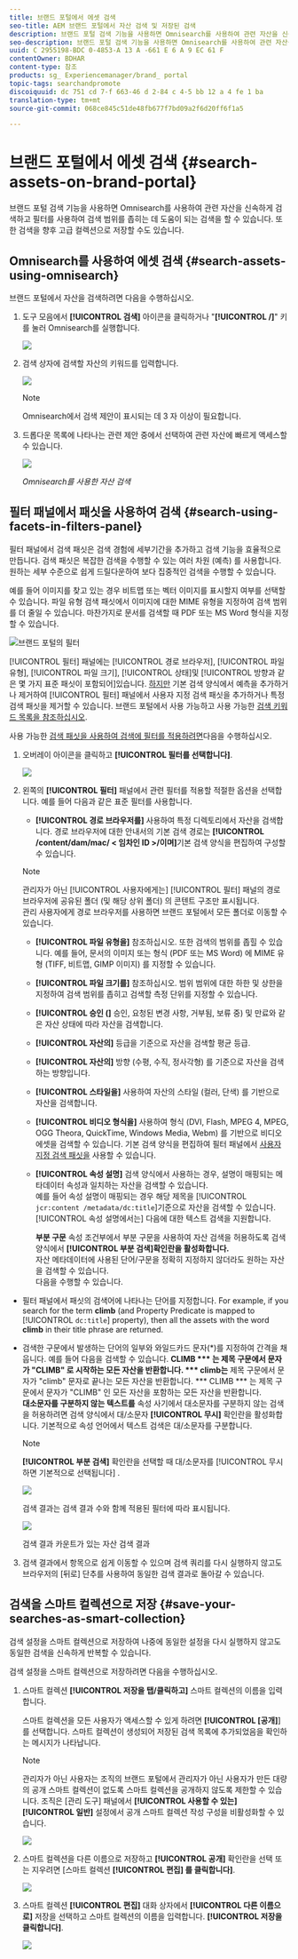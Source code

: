 ```yaml
---
title: 브랜드 포털에서 에셋 검색
seo-title: AEM 브랜드 포털에서 자산 검색 및 저장된 검색
description: 브랜드 포털 검색 기능을 사용하면 Omnisearch를 사용하여 관련 자산을 신속하게 검색하고 검색 필터를 사용하여 검색 범위를 좁힐 수 있습니다. 검색을 향후 고급 컬렉션으로 저장할 수 있습니다.
seo-description: 브랜드 포털 검색 기능을 사용하면 Omnisearch를 사용하여 관련 자산을 신속하게 검색하고 검색 필터를 사용하여 검색 범위를 좁힐 수 있습니다. 검색을 향후 고급 컬렉션으로 저장할 수 있습니다.
uuid: C 2955198-BDC 0-4853-A 13 A -661 E 6 A 9 EC 61 F
contentOwner: BDHAR
content-type: 참조
products: sg_ Experiencemanager/brand_ portal
topic-tags: searchandpromote
discoiquuid: dc 751 cd 7-f 663-46 d 2-84 c 4-5 bb 12 a 4 fe 1 ba
translation-type: tm+mt
source-git-commit: 068ce845c51de48fb677f7bd09a2f6d20ff6f1a5

---
```



# 브랜드 포털에서 에셋 검색 {#search-assets-on-brand-portal}

브랜드 포털 검색 기능을 사용하면 Omnisearch를 사용하여 관련 자산을 신속하게 검색하고 필터를 사용하여 검색 범위를 좁히는 데 도움이 되는 검색을 할 수 있습니다. 또한 검색을 향후 고급 컬렉션으로 저장할 수도 있습니다.

## Omnisearch를 사용하여 에셋 검색 {#search-assets-using-omnisearch}

브랜드 포털에서 자산을 검색하려면 다음을 수행하십시오.

1. 도구 모음에서 **[!UICONTROL 검색]** 아이콘을 클릭하거나 "**[!UICONTROL /]**" 키를 눌러 Omnisearch를 실행합니다.

   ![](assets/omnisearchicon-1.png)

2. 검색 상자에 검색할 자산의 키워드를 입력합니다.

   ![](assets/omnisearch.png)

   >[!NOTE]
   >
   >Omnisearch에서 검색 제안이 표시되는 데 3 자 이상이 필요합니다.

3. 드롭다운 목록에 나타나는 관련 제안 중에서 선택하여 관련 자산에 빠르게 액세스할 수 있습니다.

   ![](assets/assets-search-result.png)

   *Omnisearch를 사용한 자산 검색*

## 필터 패널에서 패싯을 사용하여 검색 {#search-using-facets-in-filters-panel}

필터 패널에서 검색 패싯은 검색 경험에 세부기간을 추가하고 검색 기능을 효율적으로 만듭니다. 검색 패싯은 복잡한 검색을 수행할 수 있는 여러 차원 (예측) 를 사용합니다. 원하는 세부 수준으로 쉽게 드릴다운하여 보다 집중적인 검색을 수행할 수 있습니다.

예를 들어 이미지를 찾고 있는 경우 비트맵 또는 벡터 이미지를 표시할지 여부를 선택할 수 있습니다. 파일 유형 검색 패싯에서 이미지에 대한 MIME 유형을 지정하여 검색 범위를 더 줄일 수 있습니다. 마찬가지로 문서를 검색할 때 PDF 또는 MS Word 형식을 지정할 수 있습니다.

![브랜드 포털의 필터](assets/file-type-search.png "패널 브랜드 포털의 필터 패널")

[!UICONTROL 필터] 패널에는 [!UICONTROL 경로 브라우저], [!UICONTROL 파일 유형], [!UICONTROL 파일 크기], [!UICONTROL 상태]및 [!UICONTROL 방향과 같은 몇 가지 표준 패싯이 포함되어]있습니다. [하지만](../using/brand-portal-search-facets.md) 기본 검색 양식에서 예측을 추가하거나 제거하여 [!UICONTROL 필터] 패널에서 사용자 지정 검색 패싯을 추가하거나 특정 검색 패싯을 제거할 수 있습니다. 브랜드 포털에서 사용 가능하고 사용 가능한 [검색 키워드 목록을 참조하십시오](../using/brand-portal-search-facets.md#list-of-search-predicates).

사용 가능한 [검색 패싯을 사용하여 검색에 필터를 적용하려면](../using/brand-portal-search-facets.md)다음을 수행하십시오.

1. 오버레이 아이콘을 클릭하고 **[!UICONTROL 필터를 선택합니다]**.

   ![](assets/selectorrail.png)

2. 왼쪽의 **[!UICONTROL 필터]** 패널에서 관련 필터를 적용할 적절한 옵션을 선택합니다.
예를 들어 다음과 같은 표준 필터를 사용합니다.

   * **[!UICONTROL 경로 브라우저를]** 사용하여 특정 디렉토리에서 자산을 검색합니다. 경로 브라우저에 대한 안내서의 기본 검색 경로는 **[!UICONTROL /content/dam/mac/ &lt; 임차인 ID &gt;/이며]**&#x200B;기본 검색 양식을 편집하여 구성할 수 있습니다.
   >[!NOTE]
   >
   >관리자가 아닌 [!UICONTROL 사용자에게는] [!UICONTROL 필터] 패널의 경로 브라우저에 공유된 폴더 (및 해당 상위 폴더) 의 콘텐트 구조만 표시됩니다.\
   >관리 사용자에게 경로 브라우저를 사용하면 브랜드 포털에서 모든 폴더로 이동할 수 있습니다.

   * **[!UICONTROL 파일 유형을]** 참조하십시오. 또한 검색의 범위를 좁힐 수 있습니다. 예를 들어, 문서의 이미지 또는 형식 (PDF 또는 MS Word) 에 MIME 유형 (TIFF, 비트맵, GIMP 이미지) 를 지정할 수 있습니다.
   * **[!UICONTROL 파일 크기를]** 참조하십시오. 범위 범위에 대한 하한 및 상한을 지정하여 검색 범위를 좁히고 검색할 측정 단위를 지정할 수 있습니다.
   * **[!UICONTROL 승인 (]** 승인, 요청된 변경 사항, 거부됨, 보류 중) 및 만료와 같은 자산 상태에 따라 자산을 검색합니다.
   * **[!UICONTROL 자산의]** 등급을 기준으로 자산을 검색할 평균 등급.
   * **[!UICONTROL 자산의]** 방향 (수평, 수직, 정사각형) 를 기준으로 자산을 검색하는 방향입니다.
   * **[!UICONTROL 스타일을]** 사용하여 자산의 스타일 (컬러, 단색) 를 기반으로 자산을 검색합니다.
   * **[!UICONTROL 비디오 형식을]** 사용하여 형식 (DVI, Flash, MPEG 4, MPEG, OGG Theora, QuickTime, Windows Media, Webm) 를 기반으로 비디오 에셋을 검색할 수 있습니다.
   기본 검색 양식을 편집하여 필터 패널에서 [사용자 지정 검색 패싯을](../using/brand-portal-search-facets.md) 사용할 수 있습니다.

   * **[!UICONTROL 속성 설명]** 검색 양식에서 사용하는 경우, 설명이 매핑되는 메타데이터 속성과 일치하는 자산을 검색할 수 있습니다.\
      예를 들어 속성 설명이 매핑되는 경우 해당 제목을 [!UICONTROL `jcr:content /metadata/dc:title`]기준으로 자산을 검색할 수 있습니다.\
      [!UICONTROL 속성 설명에서는] 다음에 대한 텍스트 검색을 지원합니다.

      **부분 구문**
속성 조건부에서 부분 구문을 사용하여 자산 검색을 허용하도록 검색 양식에서 **[!UICONTROL 부분 검색]확인란을 활성화합니다.**\
      자산 메타데이터에 사용된 단어/구문을 정확히 지정하지 않더라도 원하는 자산을 검색할 수 있습니다.\
      다음을 수행할 수 있습니다.
* 필터 패널에서 패싯의 검색어에 나타나는 단어를 지정합니다. For example, if you search for the term **climb** (and Property Predicate is mapped to [!UICONTROL `dc:title`] property), then all the assets with the word **climb** in their title phrase are returned.
* 검색한 구문에서 발생하는 단어의 일부와 와일드카드 문자(*)를 지정하여 간격을 채웁니다.
예를 들어 다음을 검색할 수 있습니다.
      **CLIMB *** 는 제목 구문에서 문자가 "CLIMB" 로 시작하는 모든 자산을 반환합니다.
      *** climb는** 제목 구문에서 문자가 "climb" 문자로 끝나는 모든 자산을 반환합니다.
      *** CLIMB *** 는 제목 구문에서 문자가 "CLIMB" 인 모든 자산을 포함하는 모든 자산을 반환합니다.\
      **대소문자를 구분하지 않는 텍스트를**
속성 사기에서 대소문자를 구분하지 않는 검색을 허용하려면 검색 양식에서 대/소문자 **[!UICONTROL 무시]** 확인란을 활성화합니다. 기본적으로 속성 언어에서 텍스트 검색은 대/소문자를 구분합니다.
   >[!NOTE]
   >
   >**[!UICONTROL 부분 검색]** 확인란을 선택할 때 대/소문자를 [!UICONTROL 무시하면 기본적으로 선택됩니다] .

   ![](assets/wildcard-prop-1.png)

   검색 결과는 검색 결과 수와 함께 적용된 필터에 따라 표시됩니다.

   ![](assets/omnisearch-with-filters.png)

   검색 결과 카운트가 있는 자산 검색 결과

3. 검색 결과에서 항목으로 쉽게 이동할 수 있으며 검색 쿼리를 다시 실행하지 않고도 브라우저의 [뒤로] 단추를 사용하여 동일한 검색 결과로 돌아갈 수 있습니다.

## 검색을 스마트 컬렉션으로 저장 {#save-your-searches-as-smart-collection}

검색 설정을 스마트 컬렉션으로 저장하여 나중에 동일한 설정을 다시 실행하지 않고도 동일한 검색을 신속하게 반복할 수 있습니다.

검색 설정을 스마트 컬렉션으로 저장하려면 다음을 수행하십시오.

1. 스마트 컬렉션 **[!UICONTROL 저장을 탭/클릭하고]** 스마트 컬렉션의 이름을 입력합니다.

   스마트 컬렉션을 모든 사용자가 액세스할 수 있게 하려면 **[!UICONTROL [공개]**] 를 선택합니다. 스마트 컬렉션이 생성되어 저장된 검색 목록에 추가되었음을 확인하는 메시지가 나타납니다.

   >[!NOTE]
   >
   >관리자가 아닌 사용자는 조직의 브랜드 포털에서 관리자가 아닌 사용자가 만든 대량의 공개 스마트 컬렉션이 없도록 스마트 컬렉션을 공개하지 않도록 제한할 수 있습니다. 조직은 [관리 도구] 패널에서 **[!UICONTROL 사용할 수 있는]** **[!UICONTROL 일반]** 설정에서 공개 스마트 컬렉션 작성 구성을 비활성화할 수 있습니다.

   ![](assets/save_smartcollectionui.png)

2. 스마트 컬렉션을 다른 이름으로 저장하고 **[!UICONTROL 공개]** 확인란을 선택 또는 지우려면 [스마트 컬렉션 **[!UICONTROL 편집] 를 클릭합니다]**.

   ![](assets/edit_smartcollection.png)

3. 스마트 컬렉션 **[!UICONTROL 편집]** 대화 상자에서 **[!UICONTROL 다른 이름으로]** 저장을 선택하고 스마트 컬렉션의 이름을 입력합니다. **[!UICONTROL 저장을 클릭합니다]**.

   ![](assets/saveas_smartsearch.png)
